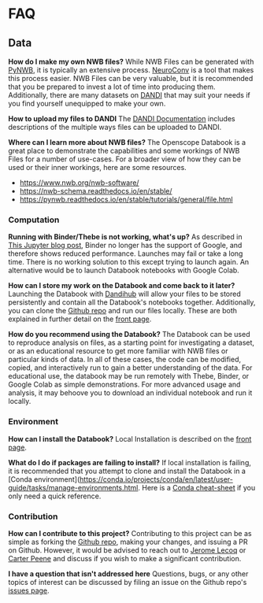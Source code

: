 # FAQ

## Data

**How do I make my own NWB files?**
While NWB Files can be generated with [PyNWB](https://pynwb.readthedocs.io/en/stable/), it is typically an extensive process. [NeuroConv](https://neuroconv.readthedocs.io/en/main/) is a tool that makes this process easier. NWB Files can be very valuable, but it is recommended that you be prepared to invest a lot of time into producing them. Additionally, there are many datasets on [DANDI](https://dandiarchive.org/) that may suit your needs if you find yourself unequipped to make your own.

**How to upload my files to DANDI**
The [DANDI Documentation](https://www.dandiarchive.org/handbook/) includes descriptions of the multiple ways files can be uploaded to DANDI.

**Where can I learn more about NWB files?**
The Openscope Databook is a great place to demonstrate the capabilities and some workings of NWB Files for a number of use-cases. For a broader view of how they can be used or their inner workings, here are some resources.
- https://www.nwb.org/nwb-software/
- https://nwb-schema.readthedocs.io/en/stable/
- https://pynwb.readthedocs.io/en/stable/tutorials/general/file.html


### Computation

**Running with Binder/Thebe is not working, what's up?**
As described in [This Jupyter blog post](https://blog.jupyter.org/mybinder-org-reducing-capacity-c93ccfc6413f), Binder no longer has the support of Google, and therefore shows reduced performance. Launches may fail or take a long time. There is no working solution to this except trying to launch again. An alternative would be to launch Databook notebooks with Google Colab.

**How can I store my work on the Databook and come back to it later?**
Launching the Databook with [Dandihub](https://hub.dandiarchive.org/) will allow your files to be stored persistently and contain all the Databook's notebooks together. Additionally, you can clone the [Github repo](https://github.com/AllenInstitute/openscope_databook) and run our files locally. These are both explained in further detail on the [front page](https://alleninstitute.github.io/openscope_databook/intro.html).

**How do you recommend using the Databook?**
The Databook can be used to reproduce analysis on files, as a starting point for investigating a dataset, or as an educational resource to get more familiar with NWB files or particular kinds of data. In all of these cases, the code can be modified, copied, and interactively run to gain a better understanding of the data. For educational use, the databook may be run remotely with Thebe, Binder, or Google Colab as simple demonstrations. For more advanced usage and analysis, it may behoove you to download an individual notebook and run it locally.


### Environment

**How can I install the Databook?**
Local Installation is described on the [front page](https://alleninstitute.github.io/openscope_databook/intro.html).

**What do I do if packages are failing to install?**
If local installation is failing, it is recommended that you attempt to clone and install the Databook in a [Conda environment](https://conda.io/projects/conda/en/latest/user-guide/tasks/manage-environments.html. Here is a [Conda cheat-sheet](https://docs.conda.io/projects/conda/en/4.6.0/_downloads/52a95608c49671267e40c689e0bc00ca/conda-cheatsheet.pdf) if you only need a quick reference.


### Contribution

**How can I contribute to this project?**
Contributing to this project can be as simple as forking the [Github repo](https://github.com/AllenInstitute/openscope_databook), making your changes, and issuing a PR on Github. However, it would be advised to reach out to [Jerome Lecoq](https://github.com/jeromelecoq) or [Carter Peene](https://github.com/rcpeene) and discuss if you wish to make a significant contribution.

**I have a question that isn't addressed here**
Questions, bugs, or any other topics of interest can be discussed by filing an issue on the Github repo's [issues page](https://github.com/AllenInstitute/openscope_databook/issues).
